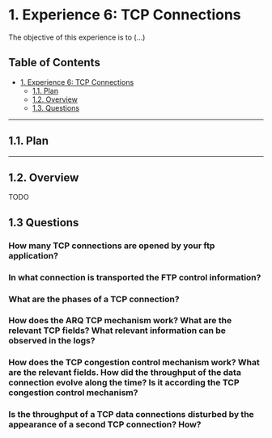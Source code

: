 # 1. Experience 6: TCP Connections

The objective of this experience is to (...)

## Table of Contents<!-- omit in toc -->

- [1. Experience 6: TCP Connections](#1-experience-6-TCP-Connections)
  - [1.1. Plan](#11-plan)
  - [1.2. Overview](#12-overview)
  - [1.3. Questions](#13-questions)

***

## 1.1. Plan

***

## 1.2. Overview

TODO


## 1.3 Questions

### How many TCP connections are opened by your ftp application?


### In what connection is transported the FTP control information?


### What are the phases of a TCP connection?


### How does the ARQ TCP mechanism work? What are the relevant TCP fields? What relevant information can be observed in the logs?


### How does the TCP congestion control mechanism work? What are the relevant fields. How did the throughput of the data connection evolve along the time? Is it according the TCP congestion control mechanism?


### Is the throughput of a TCP data connections disturbed by the appearance of a second TCP connection? How?
